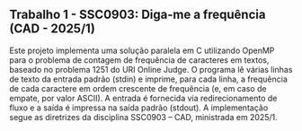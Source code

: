 ## Trabalho 1 - SSC0903: Diga-me a frequência (CAD - 2025/1)

Este projeto implementa uma solução paralela em C utilizando OpenMP para o problema de contagem de frequência de caracteres em textos, baseado no problema 1251 do URI Online Judge. O programa lê várias linhas de texto da entrada padrão (stdin) e imprime, para cada linha, a frequência de cada caractere em ordem crescente de frequência (e, em caso de empate, por valor ASCII). A entrada é fornecida via redirecionamento de fluxo e a saída é impressa na saída padrão (stdout). A implementação segue as diretrizes da disciplina SSC0903 – CAD, ministrada em 2025/1.
